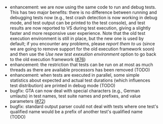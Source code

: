 * enhancement: we are now using the same code to run and debug tests. This has two major benefits: there is no difference between running and debugging tests now (e.g., test crash detection is now working in debug mode, and test output can be printed to the test console), and test results are now reported to VS during test execution, giving a slightly faster and more responsive user experience. Note that the old test execution environment is still in place, but the new one is used by default; if you encounter any problems, please *report them to us* (since we are going to remove support for the old execution framework soon) and then use the *Use new test exexution environment* option to go back to the old execution framework ([#76](https://github.com/csoltenborn/GoogleTestAdapter/issues/76))
* enhancement: the restriction that tests can be run on at most as much threads as there are available processors has been removed (TODO)
* enhancement: when tests are executed in parallel, some simple statistics about expected and actual test durations (which influences test distribution) are printed in debug mode (TODO)
* bugfix: GTA can now deal with special characters (e.g., German umlauts) in test names, test suite names and prefixes, and value parameters ([#72](https://github.com/csoltenborn/GoogleTestAdapter/issues/72))
* bugfix: standard output parser could not deal with tests where one test's qualified name would be a prefix of another test's qualified name (TODO)
